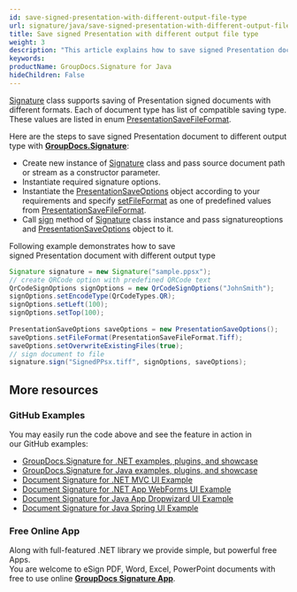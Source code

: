 ```yaml
---
id: save-signed-presentation-with-different-output-file-type
url: signature/java/save-signed-presentation-with-different-output-file-type
title: Save signed Presentation with different output file type
weight: 3
description: "This article explains how to save signed Presentation documents with various file formats by GroupDocs.Signature API."
keywords: 
productName: GroupDocs.Signature for Java
hideChildren: False
---
```

[Signature](https://apireference.groupdocs.com/java/signature/com.groupdocs.signature/Signature) class supports saving of Presentation signed documents with different formats. Each of document type has list of compatible saving type. These values are listed in enum [PresentationSaveFileFormat](https://apireference.groupdocs.com/java/signature/com.groupdocs.signature.domain.enums/PresentationSaveFileFormat).

Here are the steps to save signed Presentation document to different output type with [**GroupDocs.Signature**](https://products.groupdocs.com/signature/java):

*   Create new instance of [Signature](https://apireference.groupdocs.com/java/signature/com.groupdocs.signature/Signature) class and pass source document path or stream as a constructor parameter.    
*   Instantiate required signature options.    
*   Instantiate the [PresentationSaveOptions](https://apireference.groupdocs.com/java/signature/com.groupdocs.signature.options.saveoptions/PresentationSaveOptions) object according to your requirements and specify [setFileFormat](https://apireference.groupdocs.com/java/signature/com.groupdocs.signature.options.saveoptions/PresentationSaveOptions#setFileFormat(int)) as one of predefined values from [PresentationSaveFileFormat](https://apireference.groupdocs.com/java/signature/com.groupdocs.signature.domain.enums/PresentationSaveFileFormat). 
*   Call [sign](https://apireference.groupdocs.com/java/signature/com.groupdocs.signature/Signature#sign(java.io.OutputStream,%20com.groupdocs.signature.options.sign.SignOptions)) method of [Signature](https://apireference.groupdocs.com/java/signature/com.groupdocs.signature/Signature) class instance and pass signatureoptions and [PresentationSaveOptions](https://apireference.groupdocs.com/java/signature/com.groupdocs.signature.options.saveoptions/PresentationSaveOptions) object to it.
    

Following example demonstrates how to save signed Presentation document with different output type

```java
Signature signature = new Signature("sample.ppsx");
// create QRCode option with predefined QRCode text
QrCodeSignOptions signOptions = new QrCodeSignOptions("JohnSmith");
signOptions.setEncodeType(QrCodeTypes.QR);
signOptions.setLeft(100);
signOptions.setTop(100);
 
PresentationSaveOptions saveOptions = new PresentationSaveOptions();
saveOptions.setFileFormat(PresentationSaveFileFormat.Tiff);
saveOptions.setOverwriteExistingFiles(true);
// sign document to file
signature.sign("SignedPPsx.tiff", signOptions, saveOptions);
```

## More resources

### GitHub Examples 

You may easily run the code above and see the feature in action in our GitHub examples:

*   [GroupDocs.Signature for .NET examples, plugins, and showcase](https://github.com/groupdocs-signature/GroupDocs.Signature-for-.NET)    
*   [GroupDocs.Signature for Java examples, plugins, and showcase](https://github.com/groupdocs-signature/GroupDocs.Signature-for-Java)    
*   [Document Signature for .NET MVC UI Example](https://github.com/groupdocs-signature/GroupDocs.Signature-for-.NET-MVC)    
*   [Document Signature for .NET App WebForms UI Example](https://github.com/groupdocs-signature/GroupDocs.Signature-for-.NET-WebForms)    
*   [Document Signature for Java App Dropwizard UI Example](https://github.com/groupdocs-signature/GroupDocs.Signature-for-Java-Dropwizard)   
*   [Document Signature for Java Spring UI Example](https://github.com/groupdocs-signature/GroupDocs.Signature-for-Java-Spring)
    

### Free Online App 

Along with full-featured .NET library we provide simple, but powerful free Apps.  
You are welcome to eSign PDF, Word, Excel, PowerPoint documents with free to use online **[GroupDocs Signature App](https://products.groupdocs.app/signature)**.
